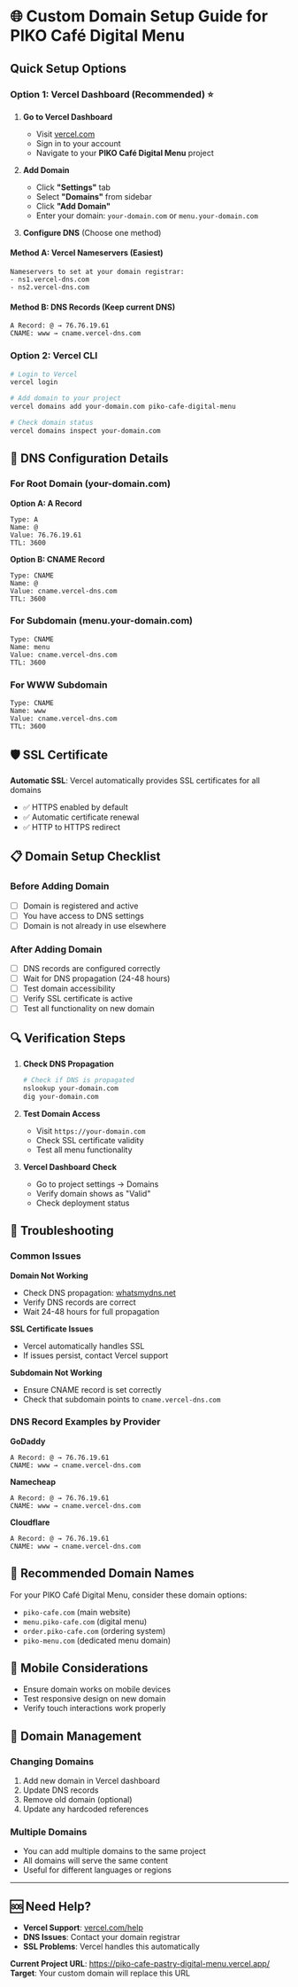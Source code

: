 # 🌐 Custom Domain Setup Guide for PIKO Café Digital Menu

## Quick Setup Options

### Option 1: Vercel Dashboard (Recommended) ⭐

1. **Go to Vercel Dashboard**
   - Visit [vercel.com](https://vercel.com)
   - Sign in to your account
   - Navigate to your **PIKO Café Digital Menu** project

2. **Add Domain**
   - Click **"Settings"** tab
   - Select **"Domains"** from sidebar
   - Click **"Add Domain"**
   - Enter your domain: `your-domain.com` or `menu.your-domain.com`

3. **Configure DNS** (Choose one method)

#### Method A: Vercel Nameservers (Easiest)
```
Nameservers to set at your domain registrar:
- ns1.vercel-dns.com
- ns2.vercel-dns.com
```

#### Method B: DNS Records (Keep current DNS)
```
A Record: @ → 76.76.19.61
CNAME: www → cname.vercel-dns.com
```

### Option 2: Vercel CLI

```bash
# Login to Vercel
vercel login

# Add domain to your project
vercel domains add your-domain.com piko-cafe-digital-menu

# Check domain status
vercel domains inspect your-domain.com
```

## 🔧 DNS Configuration Details

### For Root Domain (your-domain.com)

**Option A: A Record**
```
Type: A
Name: @
Value: 76.76.19.61
TTL: 3600
```

**Option B: CNAME Record**
```
Type: CNAME
Name: @
Value: cname.vercel-dns.com
TTL: 3600
```

### For Subdomain (menu.your-domain.com)

```
Type: CNAME
Name: menu
Value: cname.vercel-dns.com
TTL: 3600
```

### For WWW Subdomain

```
Type: CNAME
Name: www
Value: cname.vercel-dns.com
TTL: 3600
```

## 🛡️ SSL Certificate

**Automatic SSL**: Vercel automatically provides SSL certificates for all domains
- ✅ HTTPS enabled by default
- ✅ Automatic certificate renewal
- ✅ HTTP to HTTPS redirect

## 📋 Domain Setup Checklist

### Before Adding Domain
- [ ] Domain is registered and active
- [ ] You have access to DNS settings
- [ ] Domain is not already in use elsewhere

### After Adding Domain
- [ ] DNS records are configured correctly
- [ ] Wait for DNS propagation (24-48 hours)
- [ ] Test domain accessibility
- [ ] Verify SSL certificate is active
- [ ] Test all functionality on new domain

## 🔍 Verification Steps

1. **Check DNS Propagation**
   ```bash
   # Check if DNS is propagated
   nslookup your-domain.com
   dig your-domain.com
   ```

2. **Test Domain Access**
   - Visit `https://your-domain.com`
   - Check SSL certificate validity
   - Test all menu functionality

3. **Vercel Dashboard Check**
   - Go to project settings → Domains
   - Verify domain shows as "Valid"
   - Check deployment status

## 🚨 Troubleshooting

### Common Issues

**Domain Not Working**
- Check DNS propagation: [whatsmydns.net](https://whatsmydns.net)
- Verify DNS records are correct
- Wait 24-48 hours for full propagation

**SSL Certificate Issues**
- Vercel automatically handles SSL
- If issues persist, contact Vercel support

**Subdomain Not Working**
- Ensure CNAME record is set correctly
- Check that subdomain points to `cname.vercel-dns.com`

### DNS Record Examples by Provider

**GoDaddy**
```
A Record: @ → 76.76.19.61
CNAME: www → cname.vercel-dns.com
```

**Namecheap**
```
A Record: @ → 76.76.19.61
CNAME: www → cname.vercel-dns.com
```

**Cloudflare**
```
A Record: @ → 76.76.19.61
CNAME: www → cname.vercel-dns.com
```

## 🎯 Recommended Domain Names

For your PIKO Café Digital Menu, consider these domain options:

- `piko-cafe.com` (main website)
- `menu.piko-cafe.com` (digital menu)
- `order.piko-cafe.com` (ordering system)
- `piko-menu.com` (dedicated menu domain)

## 📱 Mobile Considerations

- Ensure domain works on mobile devices
- Test responsive design on new domain
- Verify touch interactions work properly

## 🔄 Domain Management

### Changing Domains
1. Add new domain in Vercel dashboard
2. Update DNS records
3. Remove old domain (optional)
4. Update any hardcoded references

### Multiple Domains
- You can add multiple domains to the same project
- All domains will serve the same content
- Useful for different languages or regions

---

## 🆘 Need Help?

- **Vercel Support**: [vercel.com/help](https://vercel.com/help)
- **DNS Issues**: Contact your domain registrar
- **SSL Problems**: Vercel handles this automatically

**Current Project URL**: https://piko-cafe-pastry-digital-menu.vercel.app/
**Target**: Your custom domain will replace this URL
